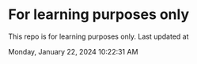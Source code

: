 # For learning purposes only
This repo is for learning purposes only.
Last updated at

Monday, January 22, 2024 10:22:31 AM

